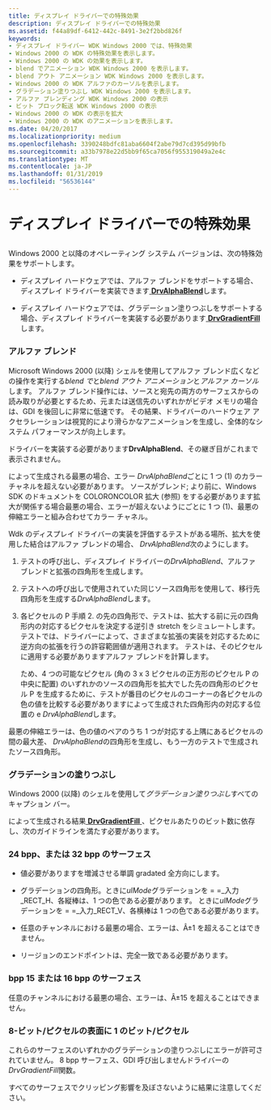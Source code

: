 ```yaml
---
title: ディスプレイ ドライバーでの特殊効果
description: ディスプレイ ドライバーでの特殊効果
ms.assetid: f44a89df-6412-442c-8491-3e2f2bbd826f
keywords:
- ディスプレイ ドライバー WDK Windows 2000 では、特殊効果
- Windows 2000 の WDK の特殊効果を表示します。
- Windows 2000 の WDK の効果を表示します。
- blend でアニメーション WDK Windows 2000 を表示します。
- blend アウト アニメーション WDK Windows 2000 を表示します。
- Windows 2000 の WDK アルファのカーソルを表示します。
- グラデーション塗りつぶし WDK Windows 2000 を表示します。
- アルファ ブレンディング WDK Windows 2000 の表示
- ビット ブロック転送 WDK Windows 2000 の表示
- Windows 2000 の WDK の表示を拡大
- Windows 2000 の WDK のアニメーションを表示します。
ms.date: 04/20/2017
ms.localizationpriority: medium
ms.openlocfilehash: 3390248bdfc81aba6604f2abe79d7cd395d99bfb
ms.sourcegitcommit: a33b7978e22d5bb9f65ca7056f955319049a2e4c
ms.translationtype: MT
ms.contentlocale: ja-JP
ms.lasthandoff: 01/31/2019
ms.locfileid: "56536144"
---
```

# <a name="special-effects-in-display-drivers"></a>ディスプレイ ドライバーでの特殊効果


## <span id="ddk_special_effects_in_display_drivers_gg"></span><span id="DDK_SPECIAL_EFFECTS_IN_DISPLAY_DRIVERS_GG"></span>


Windows 2000 と以降のオペレーティング システム バージョンは、次の特殊効果をサポートします。

-   ディスプレイ ハードウェアでは、アルファ ブレンドをサポートする場合、ディスプレイ ドライバーを実装できます[ **DrvAlphaBlend**](https://msdn.microsoft.com/library/windows/hardware/ff556176)します。

-   ディスプレイ ハードウェアでは、グラデーション塗りつぶしをサポートする場合、ディスプレイ ドライバーを実装する必要があります[ **DrvGradientFill**](https://msdn.microsoft.com/library/windows/hardware/ff556236)します。

### <a name="span-idalphablendingspanspan-idalphablendingspanspan-idalphablendingspanalpha-blending"></a><span id="Alpha_Blending"></span><span id="alpha_blending"></span><span id="ALPHA_BLENDING"></span>アルファ ブレンド

Microsoft Windows 2000 (以降) シェルを使用してアルファ ブレンド広くなどの操作を実行する*blend で*と*blend アウト アニメーション*と*アルファ カーソル*します。 アルファ ブレンド操作には、ソースと宛先の両方のサーフェスからの読み取りが必要とするため、元または送信先のいずれかがビデオ メモリの場合は、GDI を後回しに非常に低速です。 その結果、ドライバーのハードウェア アクセラレーションは視覚的により滑らかなアニメーションを生成し、全体的なシステム パフォーマンスが向上します。

ドライバーを実装する必要があります**DrvAlphaBlend**、その継ぎ目がこれまで表示されません。

によって生成される最悪の場合、エラー *DrvAlphaBlend*ごとに 1 つ (1) のカラー チャネルを超えない必要があります。 ソースがブレンド; より前に、Windows SDK のドキュメントを COLORONCOLOR 拡大 (参照) をする必要があります拡大が関係する場合最悪の場合、エラーが超えないようにごとに 1 つ (1)、最悪の伸縮エラーと組み合わせてカラー チャネル。

Wdk のディスプレイ ドライバーの実装を評価するテストがある場所、拡大を使用した結合はアルファ ブレンドの場合、 *DrvAlphaBlend*次のようにします。

1.  テストの呼び出し、ディスプレイ ドライバーの*DrvAlphaBlend*、アルファ ブレンドと拡張の四角形を生成します。

2.  テストへの呼び出しで使用されていた同じソース四角形を使用して、移行先四角形を生成する*DrvAlphaBlend*します。

3.  各ピクセルの P 手順 2. の先の四角形で、テストは、拡大する前に元の四角形内の対応するピクセルを決定する逆引き stretch をシミュレートします。 テストでは、ドライバーによって、さまざまな拡張の実装を対応するために逆方向の拡張を行うの許容範囲値が適用されます。 テストは、そのピクセルに適用する必要がありますアルファ ブレンドを計算します。

    ため、4 つの可能なピクセル (角の 3 x 3 ピクセルの正方形のピクセル P の中央に配置) のいずれかのソースの四角形を拡大でした先の四角形のピクセル P を生成するために、テストが番目のピクセルのコーナーの各ピクセルの色の値を比較する必要がありますによって生成された四角形内の対応する位置の e *DrvAlphaBlend*します。

最悪の伸縮エラーは、色の値のペアのうち 1 つが対応する上隅にあるピクセルの間の最大差、 *DrvAlphaBlend*の四角形を生成し、もう一方のテストで生成されたソース四角形。

### <a name="span-idgradientfillsspanspan-idgradientfillsspanspan-idgradientfillsspangradient-fills"></a><span id="Gradient_Fills"></span><span id="gradient_fills"></span><span id="GRADIENT_FILLS"></span>グラデーションの塗りつぶし

Windows 2000 (以降) のシェルを使用して*グラデーション塗りつぶし*すべてのキャプション バー。

によって生成される結果[ **DrvGradientFill** ](https://msdn.microsoft.com/library/windows/hardware/ff556236) 、ピクセルあたりのビット数に依存し、次のガイドラインを満たす必要があります。

### <a name="span-id24bppor32bppsurfacesspanspan-id24bppor32bppsurfacesspan24-bpp-or-32-bpp-surfaces"></a><span id="_24_bpp_or_32_bpp_surfaces"></span><span id="_24_BPP_OR_32_BPP_SURFACES"></span>24 bpp、または 32 bpp のサーフェス

-   値必要がありますを増減させる単調 gradated 全方向にします。

-   グラデーションの四角形。ときに*ulMode*グラデーションを = =\_入力\_RECT\_H、各縦棒は、1 つの色である必要があります。
    ときに*ulMode*グラデーションを = =\_入力\_RECT\_V、各横棒は 1 つの色である必要があります。
-   任意のチャンネルにおける最悪の場合、エラーは、Â±1 を超えることはできません。

-   リージョンのエンドポイントは、完全一致である必要があります。

### <a name="span-id15bppor16bppsurfacesspanspan-id15bppor16bppsurfacesspan15-bpp-or-16-bpp-surfaces"></a><span id="_15_bpp_or_16_bpp_surfaces"></span><span id="_15_BPP_OR_16_BPP_SURFACES"></span>bpp 15 または 16 bpp のサーフェス

任意のチャンネルにおける最悪の場合、エラーは、Â±15 を超えることはできません。

### <a name="span-id1bppto8bppsurfacesspanspan-id1bppto8bppsurfacesspan1-bpp-to-8-bpp-surfaces"></a><span id="_1_bpp_to_8_bpp_surfaces"></span><span id="_1_BPP_TO_8_BPP_SURFACES"></span>8-ビット/ピクセルの表面に 1 のビット/ピクセル

これらのサーフェスのいずれかのグラデーションの塗りつぶしにエラーが許可されていません。 8 bpp サーフェス、GDI 呼び出しませんドライバーの*DrvGradientFill*関数。

すべてのサーフェスでクリッピング影響を及ぼさないように結果に注意してください。

 

 





